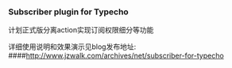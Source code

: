 ### Subscriber plugin for Typecho

计划正式版分离action实现订阅权限细分等功能

详细使用说明和效果演示见blog发布地址: 
####http://www.jzwalk.com/archives/net/subscriber-for-typecho